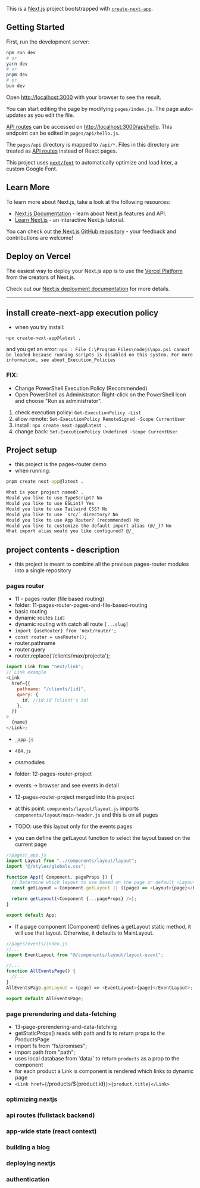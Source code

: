 This is a [Next.js](https://nextjs.org/) project bootstrapped with [`create-next-app`](https://github.com/vercel/next.js/tree/canary/packages/create-next-app).

## Getting Started

First, run the development server:

```bash
npm run dev
# or
yarn dev
# or
pnpm dev
# or
bun dev
```

Open [http://localhost:3000](http://localhost:3000) with your browser to see the result.

You can start editing the page by modifying `pages/index.js`. The page auto-updates as you edit the file.

[API routes](https://nextjs.org/docs/api-routes/introduction) can be accessed on [http://localhost:3000/api/hello](http://localhost:3000/api/hello). This endpoint can be edited in `pages/api/hello.js`.

The `pages/api` directory is mapped to `/api/*`. Files in this directory are treated as [API routes](https://nextjs.org/docs/api-routes/introduction) instead of React pages.

This project uses [`next/font`](https://nextjs.org/docs/basic-features/font-optimization) to automatically optimize and load Inter, a custom Google Font.

## Learn More

To learn more about Next.js, take a look at the following resources:

- [Next.js Documentation](https://nextjs.org/docs) - learn about Next.js features and API.
- [Learn Next.js](https://nextjs.org/learn) - an interactive Next.js tutorial.

You can check out [the Next.js GitHub repository](https://github.com/vercel/next.js/) - your feedback and contributions are welcome!

## Deploy on Vercel

The easiest way to deploy your Next.js app is to use the [Vercel Platform](https://vercel.com/new?utm_medium=default-template&filter=next.js&utm_source=create-next-app&utm_campaign=create-next-app-readme) from the creators of Next.js.

Check out our [Next.js deployment documentation](https://nextjs.org/docs/deployment) for more details.

---

## install create-next-app execution policy

- when you try install:

```
npx create-next-app@latest .
```

and you get an error:
`npx : File C:\Program Files\nodejs\npx.ps1 cannot be loaded because running scripts is disabled on this system. For more information, see about_Execution_Policies`

### FIX:

- Change PowerShell Execution Policy (Recommended)
- Open PowerShell as Administrator: Right-click on the PowerShell icon and choose "Run as administrator".

1. check execution policy: `Get-ExecutionPolicy -List`
2. allow remote: `Set-ExecutionPolicy RemoteSigned -Scope CurrentUser`
3. install: `npx create-next-app@latest .`
4. change back: `Set-ExecutionPolicy Undefined -Scope CurrentUser`

## Project setup

- this project is the pages-router demo
- when running:

```cmd
pnpm create next-app@latest .

What is your project named? .
Would you like to use TypeScript? No
Would you like to use ESLint? Yes
Would you like to use Tailwind CSS? No
Would you like to use `src/` directory? No
Would you like to use App Router? (recommended) No
Would you like to customize the default import alias (@/_)? No
What import alias would you like configured? @/_
```

## project contents - description

- this project is meant to combine all the previous pages-router modules into a single repository

### pages router

- 11 - pages router (file based routing)
- folder: 11-pages-router-pages-and-file-based-routing
- basic routing
- dynamic routes `[id]`
- dynamic routing with catch all route `[...slug]`
- `import {useRouter} from 'next/router';`
- `const router = useRouter();`
- router.pathname
- router.query
- router.replace('/clients/max/projecta');

```js
import Link from "next/link";
// Link example
<Link
  href={{
    pathname: "/clients/[id]",
    query: {
      id, //id:id (client's id)
    },
  }}
>
  {name}
</Link>;
```

- `_app.js`
- `404.js`
- cssmodules

- folder: 12-pages-router-project

- events -> browser and see events in detail
- 12-pages-router-project merged into this project
- at this point: `components/layout/layout.js` imports `components/layout/main-header.js` and this is on all pages
- TODO: use this layout only for the events pages
- you can define the getLayout function to select the layout based on the current page

```js
//pages/_app.js
import Layout from "../components/layout/layout";
import "@/styles/globals.css";

function App({ Component, pageProps }) {
  // Determine which layout to use based on the page or default <Layout>
  const getLayout = Component.getLayout || ((page) => <Layout>{page}</Layout>);

  return getLayout(<Component {...pageProps} />);
}

export default App;
```

- If a page component (Component) defines a getLayout static method, it will use that layout.
  Otherwise, it defaults to MainLayout.

```js
//pages/events/index.js
//...
import EventLayout from "@/components/layout/layout-event";

//...
function AllEventsPage() {
  //...
}
AllEventsPage.getLayout = (page) => <EventLayout>{page}</EventLayout>;

export default AllEventsPage;
```

### page prerendering and data-fetching

- 13-page-prerendering-and-data-fetching
- getStaticProps() reads with path and fs to return props to the ProductsPage
- import fs from "fs/promises";
- import path from "path";
- uses local database from 'data/' to return `products` as a prop to the component
- for each product a Link is component is rendered which links to dynamic page
- `<Link href={`/products/${product.id}`}>{product.title}</Link>`

### optimizing nextjs

### api routes (fullstack backend)

### app-wide state (react context)

### building a blog

### deploying nextjs

### authentication
